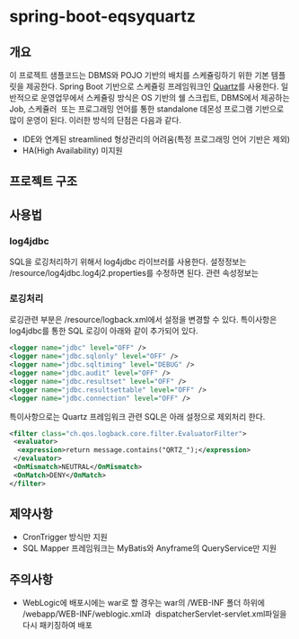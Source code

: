 # spring-boot-eqsyquartz
## 개요
이 프로젝트 샘플코드는 DBMS와 POJO 기반의 배치를 스케쥴링하기 위한 기본 템플릿을 제공한다. Spring Boot 기반으로 스케쥴링 프레임워크인 [Quartz](http://www.quartz-scheduler.org/)를 사용한다.
일반적으로 운영업무에서 스케쥴링 방식은 OS 기반의 쉘 스크립트, DBMS에서 제공하는 Job, 스케쥴러  또는 프로그래밍 언어를 통한 standalone 데몬성 프로그램 기반으로 많이 운영이 된다. 이러한 방식의 단점은 다음과 같다.
* IDE와 연계된 streamlined 형상관리의 어려움(특정 프로그래밍 언어 기반은 제외)
* HA(High Availability) 미지원
## 프로젝트 구조
## 사용법
### log4jdbc
SQL을 로깅처리하기 위해서 log4jdbc 라이브러를 사용한다. 설정정보는 /resource/log4jdbc.log4j2.properties를 수정하면 된다. 관련 속성정보는 
### 로깅처리
로깅관련 부분은 /resource/logback.xml에서 설정을 변경할 수 있다. 특이사항은 log4jdbc를 통한 SQL 로깅이 아래와 같이 추가되어 있다.
```xml
<logger name="jdbc" level="OFF" />     
<logger name="jdbc.sqlonly" level="OFF" />  
<logger name="jdbc.sqltiming" level="DEBUG" />  
<logger name="jdbc.audit" level="OFF" />  
<logger name="jdbc.resultset" level="OFF" />  
<logger name="jdbc.resultsettable" level="OFF" />  
<logger name="jdbc.connection" level="OFF" />
```
특이사항으로는 Quartz 프레임워크 관련 SQL은 아래 설정으로 제외처리 한다.
```xml
<filter class="ch.qos.logback.core.filter.EvaluatorFilter">                  
 <evaluator>                       
  <expression>return message.contains("QRTZ_");</expression>                   
 </evaluator>                  
 <OnMismatch>NEUTRAL</OnMismatch>                  
 <OnMatch>DENY</OnMatch>              
</filter>
```
## 제약사항
* CronTrigger 방식만 지원
* SQL Mapper 프레임워크는 MyBatis와 Anyframe의 QueryService만 지원
## 주의사항
* WebLogic에 배포시에는 war로 할 경우는 war의 /WEB-INF 폴더 하위에  /webapp/WEB-INF/weblogic.xml과  dispatcherServlet-servlet.xml파일을 다시 패키징하여 배포